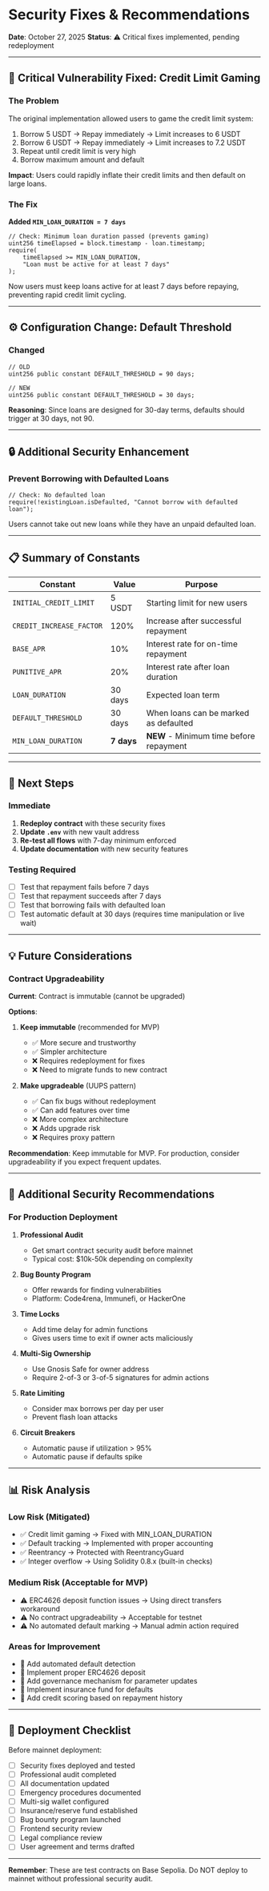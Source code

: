 # Security Fixes & Recommendations

**Date**: October 27, 2025
**Status**: ⚠️ Critical fixes implemented, pending redeployment

---

## 🚨 Critical Vulnerability Fixed: Credit Limit Gaming

### The Problem

The original implementation allowed users to game the credit limit system:

1. Borrow 5 USDT → Repay immediately → Limit increases to 6 USDT
2. Borrow 6 USDT → Repay immediately → Limit increases to 7.2 USDT
3. Repeat until credit limit is very high
4. Borrow maximum amount and default

**Impact**: Users could rapidly inflate their credit limits and then default on large loans.

### The Fix

**Added `MIN_LOAN_DURATION = 7 days`**

```solidity
// Check: Minimum loan duration passed (prevents gaming)
uint256 timeElapsed = block.timestamp - loan.timestamp;
require(
    timeElapsed >= MIN_LOAN_DURATION,
    "Loan must be active for at least 7 days"
);
```

Now users must keep loans active for at least 7 days before repaying, preventing rapid credit limit cycling.

---

## ⚙️ Configuration Change: Default Threshold

### Changed

```solidity
// OLD
uint256 public constant DEFAULT_THRESHOLD = 90 days;

// NEW
uint256 public constant DEFAULT_THRESHOLD = 30 days;
```

**Reasoning**: Since loans are designed for 30-day terms, defaults should trigger at 30 days, not 90.

---

## 🔒 Additional Security Enhancement

### Prevent Borrowing with Defaulted Loans

```solidity
// Check: No defaulted loan
require(!existingLoan.isDefaulted, "Cannot borrow with defaulted loan");
```

Users cannot take out new loans while they have an unpaid defaulted loan.

---

## 📋 Summary of Constants

| Constant | Value | Purpose |
|----------|-------|---------|
| `INITIAL_CREDIT_LIMIT` | 5 USDT | Starting limit for new users |
| `CREDIT_INCREASE_FACTOR` | 120% | Increase after successful repayment |
| `BASE_APR` | 10% | Interest rate for on-time repayment |
| `PUNITIVE_APR` | 20% | Interest rate after loan duration |
| `LOAN_DURATION` | 30 days | Expected loan term |
| `DEFAULT_THRESHOLD` | 30 days | When loans can be marked as defaulted |
| `MIN_LOAN_DURATION` | **7 days** | **NEW** - Minimum time before repayment |

---

## 🚀 Next Steps

### Immediate

1. **Redeploy contract** with these security fixes
2. **Update `.env`** with new vault address
3. **Re-test all flows** with 7-day minimum enforced
4. **Update documentation** with new security features

### Testing Required

- [ ] Test that repayment fails before 7 days
- [ ] Test that repayment succeeds after 7 days
- [ ] Test that borrowing fails with defaulted loan
- [ ] Test automatic default at 30 days (requires time manipulation or live wait)

---

## 💡 Future Considerations

### Contract Upgradeability

**Current**: Contract is immutable (cannot be upgraded)

**Options**:
1. **Keep immutable** (recommended for MVP)
   - ✅ More secure and trustworthy
   - ✅ Simpler architecture
   - ❌ Requires redeployment for fixes
   - ❌ Need to migrate funds to new contract

2. **Make upgradeable** (UUPS pattern)
   - ✅ Can fix bugs without redeployment
   - ✅ Can add features over time
   - ❌ More complex architecture
   - ❌ Adds upgrade risk
   - ❌ Requires proxy pattern

**Recommendation**: Keep immutable for MVP. For production, consider upgradeability if you expect frequent updates.

---

## 🔐 Additional Security Recommendations

### For Production Deployment

1. **Professional Audit**
   - Get smart contract security audit before mainnet
   - Typical cost: $10k-50k depending on complexity

2. **Bug Bounty Program**
   - Offer rewards for finding vulnerabilities
   - Platform: Code4rena, Immunefi, or HackerOne

3. **Time Locks**
   - Add time delay for admin functions
   - Gives users time to exit if owner acts maliciously

4. **Multi-Sig Ownership**
   - Use Gnosis Safe for owner address
   - Require 2-of-3 or 3-of-5 signatures for admin actions

5. **Rate Limiting**
   - Consider max borrows per day per user
   - Prevent flash loan attacks

6. **Circuit Breakers**
   - Automatic pause if utilization > 95%
   - Automatic pause if defaults spike

---

## 📊 Risk Analysis

### Low Risk (Mitigated)
- ✅ Credit limit gaming → Fixed with MIN_LOAN_DURATION
- ✅ Default tracking → Implemented with proper accounting
- ✅ Reentrancy → Protected with ReentrancyGuard
- ✅ Integer overflow → Using Solidity 0.8.x (built-in checks)

### Medium Risk (Acceptable for MVP)
- ⚠️ ERC4626 deposit function issues → Using direct transfers workaround
- ⚠️ No contract upgradeability → Acceptable for testnet
- ⚠️ No automated default marking → Manual admin action required

### Areas for Improvement
- 📝 Add automated default detection
- 📝 Implement proper ERC4626 deposit
- 📝 Add governance mechanism for parameter updates
- 📝 Implement insurance fund for defaults
- 📝 Add credit scoring based on repayment history

---

## 🎯 Deployment Checklist

Before mainnet deployment:

- [ ] Security fixes deployed and tested
- [ ] Professional audit completed
- [ ] All documentation updated
- [ ] Emergency procedures documented
- [ ] Multi-sig wallet configured
- [ ] Insurance/reserve fund established
- [ ] Bug bounty program launched
- [ ] Frontend security review
- [ ] Legal compliance review
- [ ] User agreement and terms drafted

---

**Remember**: These are test contracts on Base Sepolia. Do NOT deploy to mainnet without professional security audit.
